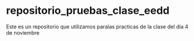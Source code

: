 # repositorio_pruebas_clase_eedd
Este es un repositorio que utilizamos paralas practicas de la clase del dia 4 de noviembre
